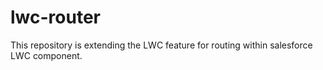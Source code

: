 # lwc-router
This repository is extending the LWC feature for routing within salesforce LWC component.
<!-- ... 
## Feature
- A module that handle whole navigation for the project.
- Refresh the perticuler component.
- Handled browser next, previous and refresh buttons.
- Very helpful in big project, salesforce1 and mobile application.-->

<!--## Installation
- Download the repository.
- Extract the zip file.
- Copy lib folder to salesforce project LWC folder.
- Installation in done :)-->

<!--## How to Use
- In the main component use the below components:
```sh
  <c-router root = "/"  onpayloadchange = {handelPayloadChange}>  # c-router must contain two attribute root, onpayloadchange
      <c-route path="/">                                          # this default route and path should match with root 
          <c-home payload = {payload}></c-home>                   # onload child component
      </c-route>
      <c-route path="/dashboard">                                 # this route for /dashboard
          <c-dashboard payload = {payload}></c-dashboard>         # This component will show when current route is /dashboard
      </c-route>
      <c-route path="/about">                                     # this route for /about
          <c-about payload = {payload}></c-about>                 # This component will show when current route is /about
      </c-route>
      <c-route path="/profile">                                   # this route for /profile
          <c-profile payload = {payload}></c-profile>             # This component will show when current route is /profile
      </c-route>
  </c-router>
```
- To use the below code for navigation
```sh
  <c-link to="/dashboard" variant="link" label="Dashboard"></c-link>
```
- To use the below code for back
```sh
  <c-back variant="link" label="Back"></c-back>
```
- To use the below code for refresh the current component
```sh
  <c-refresh variant="link" label="Refresh"></c-refresh>
```
-->
<!--## Use Case
In a big project we always try to understand that one component is called from which component. So need some module that manage whole navigation of the project. By seeing that we able to understand when this component called.-->

<!--In Salesforce1 app every functionality have many screens and all screen is a component. So navigation is very complex in that. To manage that we should use routing modules.-->
